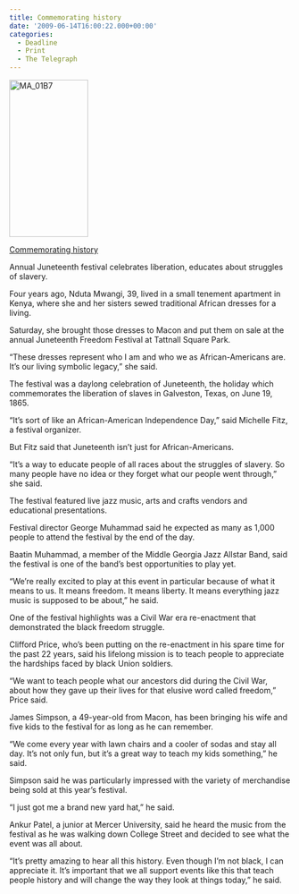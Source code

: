 ```yaml
---
title: Commemorating history
date: '2009-06-14T16:00:22.000+00:00'
categories:
  - Deadline
  - Print
  - The Telegraph
---
```


<a href="{{ site.baseurl }}/assets/MA_01B71.jpg"><img class="size-medium wp-image-88 alignright" title="MA_01B7" src="{{ site.baseurl }}/assets/MA_01B71.jpg" alt="MA_01B7" width="141" height="281" /></a>

<a href="http://www.macon.com/198/story/747507.html">Commemorating history</a>

Annual Juneteenth festival celebrates liberation, educates about struggles of slavery.

Four years ago, Nduta Mwangi, 39, lived in a small tenement apartment in Kenya, where she and her sisters sewed traditional African dresses for a living.

Saturday, she brought those dresses to Macon and put them on sale at the annual Juneteenth Freedom Festival at Tattnall Square Park.

<!--more-->“These dresses represent who I am and who we as African-Americans are. It’s our living symbolic legacy,” she said.

The festival was a daylong celebration of Juneteenth, the holiday which commemorates the liberation of slaves in Galveston, Texas, on June 19, 1865.

“It’s sort of like an African-American Independence Day,” said Michelle Fitz, a festival organizer.

But Fitz said that Juneteenth isn’t just for African-Americans.

“It’s a way to educate people of all races about the struggles of slavery. So many people have no idea or they forget what our people went through,” she said.

The festival featured live jazz music, arts and crafts vendors and educational presentations.

Festival director George Muhammad said he expected as many as 1,000 people to attend the festival by the end of the day.

Baatin Muhammad, a member of the Middle Georgia Jazz Allstar Band, said the festival is one of the band’s best opportunities to play yet.

“We’re really excited to play at this event in particular because of what it means to us. It means freedom. It means liberty. It means everything jazz music is supposed to be about,” he said.

One of the festival highlights was a Civil War era re-enactment that demonstrated the black freedom struggle.

Clifford Price, who’s been putting on the re-enactment in his spare time for the past 22 years, said his lifelong mission is to teach people to appreciate the hardships faced by black Union soldiers.

“We want to teach people what our ancestors did during the Civil War, about how they gave up their lives for that elusive word called freedom,” Price said.

James Simpson, a 49-year-old from Macon, has been bringing his wife and five kids to the festival for as long as he can remember.

“We come every year with lawn chairs and a cooler of sodas and stay all day. It’s not only fun, but it’s a great way to teach my kids something,” he said.

Simpson said he was particularly impressed with the variety of merchandise being sold at this year’s festival.

“I just got me a brand new yard hat,” he said.

Ankur Patel, a junior at Mercer University, said he heard the music from the festival as he was walking down College Street and decided to see what the event was all about.

“It’s pretty amazing to hear all this history. Even though I’m not black, I can appreciate it. It’s important that we all support events like this that teach people history and will change the way they look at things today,” he said.
